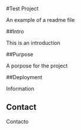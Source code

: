 #Test Project

An example of a readme file

##Intro

This is an introduction

##Purpose

A porpose for the project

##Deployment

Information


## Contact

Contacto